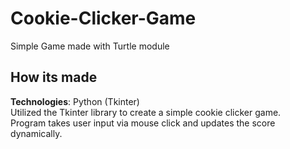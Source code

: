 # Cookie-Clicker-Game
Simple Game made with Turtle module

## How its made
**Technologies**: Python (Tkinter)</br>
Utilized the Tkinter library to create a simple cookie clicker game.</br>
Program takes user input via mouse click and updates the score dynamically.</br>
